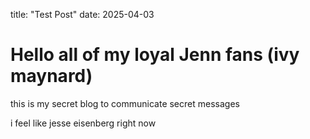 title: "Test Post"
date: 2025-04-03

# Hello all of my loyal Jenn fans (ivy maynard)

this is my secret blog to communicate secret messages

i feel like jesse eisenberg right now
